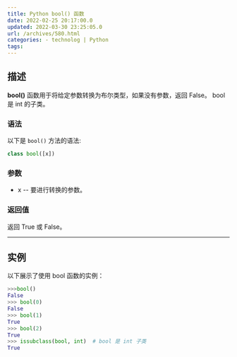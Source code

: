 ```yaml
---
title: Python bool() 函数
date: 2022-02-25 20:17:00.0
updated: 2022-03-30 23:25:05.0
url: /archives/580.html
categories: - technolog | Python
tags: 
---
```




## 描述

**bool()** 函数用于将给定参数转换为布尔类型，如果没有参数，返回 False。 bool 是 int 的子类。

### 语法

以下是 `bool()` 方法的语法:

```python
class bool([x])
```

### 参数

*   x -- 要进行转换的参数。

### 返回值

返回 True 或 False。

* * *

## 实例

以下展示了使用 bool 函数的实例：

```python
>>>bool()
False
>>> bool(0)
False
>>> bool(1)
True
>>> bool(2)
True
>>> issubclass(bool, int)  # bool 是 int 子类
True
```